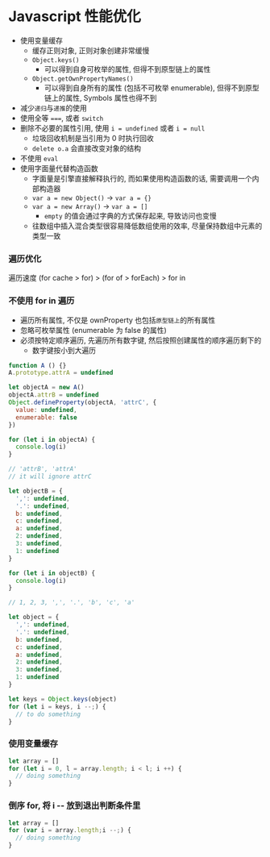 <!-- title: 前端开发 - 性能优化@Javascript -->
<!-- author: <David Jones qowera@qq.com> -->
<!-- date: 2018-03-09 15:18:13 -->
<!-- category: 前端 -->
<!-- tag: 性能优化 -->

# Javascript 性能优化

- 使用变量缓存
  - 缓存正则对象, 正则对象创建非常缓慢
  - `Object.keys()`
    - 可以得到自身可枚举的属性, 但得不到原型链上的属性
  - `Object.getOwnPropertyNames()`
    - 可以得到自身所有的属性 (包括不可枚举 enumerable), 但得不到原型链上的属性, Symbols 属性也得不到
- 减少`递归`与`递推`的使用
- 使用全等 `===`, 或者 `switch`
- 删除不必要的属性引用, 使用 `i = undefined` 或者 `i = null`
  - 垃圾回收机制是当引用为 0 时执行回收
  - `delete o.a` 会直接改变对象的结构
- 不使用 `eval`
- 使用字面量代替构造函数
  - 字面量是引擎直接解释执行的, 而如果使用构造函数的话, 需要调用一个内部构造器
  - `var a = new Object()` -> `var a = {}`
  - `var a = new Array()` -> `var a = []`
    - `empty` 的值会通过字典的方式保存起来, 导致访问也变慢
  - 往数组中插入混合类型很容易降低数组使用的效率, 尽量保持数组中元素的类型一致

### 遍历优化

遍历速度 (for cache > for) > (for of > forEach) > for in

### 不使用 for in 遍历

- 遍历所有属性, 不仅是 ownProperty 也包括`原型链上`的所有属性
- 忽略可枚举属性 (enumerable 为 false 的属性)
- 必须按特定顺序遍历, 先遍历所有数字键, 然后按照创建属性的顺序遍历剩下的
  - 数字键按小到大遍历

```Javascript
function A () {}
A.prototype.attrA = undefined

let objectA = new A()
objectA.attrB = undefined
Object.defineProperty(objectA, 'attrC', {
  value: undefined,
  enumerable: false
})

for (let i in objectA) {
  console.log(i)
}

// 'attrB', 'attrA'
// it will ignore attrC

let objectB = {
  ',': undefined,
  '.': undefined,
  b: undefined,
  c: undefined,
  a: undefined,
  2: undefined,
  3: undefined,
  1: undefined
}

for (let i in objectB) {
  console.log(i)
}

// 1, 2, 3, ',', '.', 'b', 'c', 'a'
```

```Javascript
let object = {
  ',': undefined,
  '.': undefined,
  b: undefined,
  c: undefined,
  a: undefined,
  2: undefined,
  3: undefined,
  1: undefined
}

let keys = Object.keys(object)
for (let i = keys, i --;) {
  // to do something
}
```

### 使用变量缓存

```Javascript
let array = []
for (let i = 0, l = array.length; i < l; i ++) {
  // doing something
}
```

### 倒序 for, 将 i -- 放到退出判断条件里

```Javascript
let array = []
for (var i = array.length;i --;) {
  // doing something
}
```
